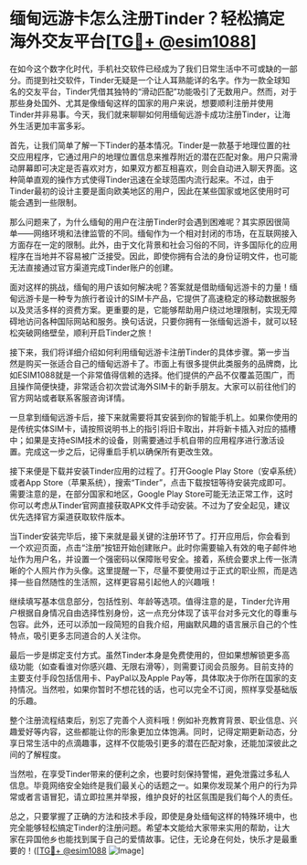 # 缅甸远游卡怎么注册Tinder？轻松搞定海外交友平台[[TG💪+ @esim1088](https://t.me/s/esim1088)]

在如今这个数字化时代，手机社交软件已经成为了我们日常生活中不可或缺的一部分。而提到社交软件，Tinder无疑是一个让人耳熟能详的名字。作为一款全球知名的交友平台，Tinder凭借其独特的“滑动匹配”功能吸引了无数用户。然而，对于那些身处国外、尤其是像缅甸这样的国家的用户来说，想要顺利注册并使用Tinder并非易事。今天，我们就来聊聊如何用缅甸远游卡成功注册Tinder，让海外生活更加丰富多彩。

首先，让我们简单了解一下Tinder的基本情况。Tinder是一款基于地理位置的社交应用程序，它通过用户的地理位置信息来推荐附近的潜在匹配对象。用户只需滑动屏幕即可决定是否喜欢对方，如果双方都互相喜欢，则会自动进入聊天界面。这种简单直观的操作方式使得Tinder迅速在全球范围内流行起来。不过，由于Tinder最初的设计主要是面向欧美地区的用户，因此在某些国家或地区使用时可能会遇到一些限制。

那么问题来了，为什么缅甸的用户在注册Tinder时会遇到困难呢？其实原因很简单——网络环境和法律监管的不同。缅甸作为一个相对封闭的市场，在互联网接入方面存在一定的限制。此外，由于文化背景和社会习俗的不同，许多国际化的应用程序在当地并不容易被广泛接受。因此，即使你拥有合法的身份证明文件，也可能无法直接通过官方渠道完成Tinder账户的创建。

面对这样的挑战，缅甸的用户该如何解决呢？答案就是借助缅甸远游卡的力量！缅甸远游卡是一种专为旅行者设计的SIM卡产品，它提供了高速稳定的移动数据服务以及灵活多样的资费方案。更重要的是，它能够帮助用户绕过地理限制，实现无障碍地访问各种国际网站和服务。换句话说，只要你拥有一张缅甸远游卡，就可以轻松突破网络壁垒，顺利开启Tinder之旅！

接下来，我们将详细介绍如何利用缅甸远游卡注册Tinder的具体步骤。第一步当然是购买一张适合自己的缅甸远游卡了。市面上有很多提供此类服务的品牌商，比如ESIM1088就是一个非常值得信赖的选择。他们提供的产品不仅覆盖范围广，而且操作简便快捷，非常适合初次尝试海外SIM卡的新手朋友。大家可以前往他们的官方网站或者联系客服咨询详情。

一旦拿到缅甸远游卡后，接下来就需要将其安装到你的智能手机上。如果你使用的是传统实体SIM卡，请按照说明书上的指引将旧卡取出，并将新卡插入对应的插槽中；如果是支持eSIM技术的设备，则需要通过手机自带的应用程序进行激活设置。完成这一步之后，记得重启手机以确保所有更改生效。

接下来便是下载并安装Tinder应用的过程了。打开Google Play Store（安卓系统）或者App Store（苹果系统），搜索“Tinder”，点击下载按钮等待安装完成即可。需要注意的是，在部分国家和地区，Google Play Store可能无法正常工作，这时你可以考虑从Tinder官网直接获取APK文件手动安装。不过为了安全起见，建议优先选择官方渠道获取软件版本。

当Tinder安装完毕后，接下来就是最关键的注册环节了。打开应用后，你会看到一个欢迎页面，点击“注册”按钮开始创建账户。此时你需要输入有效的电子邮件地址作为用户名，并设置一个强密码以保障账号安全。接着，系统会要求上传一张清晰的个人照片作为头像。这里提醒一下，尽量不要使用过于正式的职业照，而是选择一些自然随性的生活照，这样更容易引起他人的兴趣哦！

继续填写基本信息部分，包括性别、年龄等选项。值得注意的是，Tinder允许用户根据自身情况自由选择性别身份，这一点充分体现了该平台对多元文化的尊重与包容。此外，还可以添加一段简短的自我介绍，用幽默风趣的语言展示自己的个性特点，吸引更多志同道合的人关注你。

最后一步是绑定支付方式。虽然Tinder本身是免费使用的，但如果想解锁更多高级功能（如查看谁对你感兴趣、无限右滑等），则需要订阅会员服务。目前支持的主要支付手段包括信用卡、PayPal以及Apple Pay等，具体取决于你所在国家的支持情况。当然啦，如果你暂时不想花钱的话，也可以完全不订阅，照样享受基础版的乐趣。

整个注册流程结束后，别忘了完善个人资料哦！例如补充教育背景、职业信息、兴趣爱好等内容，这些都能让你的形象更加立体饱满。同时，记得定期更新动态，分享日常生活中的点滴趣事，这样不仅能吸引更多的潜在匹配对象，还能加深彼此之间的了解程度。

当然啦，在享受Tinder带来的便利之余，也要时刻保持警惕，避免泄露过多私人信息。毕竟网络安全始终是我们最关心的话题之一。如果你发现某个用户的行为异常或者言语冒犯，请立即拉黑并举报，维护良好的社区氛围是我们每个人的责任。

总之，只要掌握了正确的方法和技术手段，即使是身处缅甸这样的特殊环境中，也完全能够轻松搞定Tinder的注册问题。希望本文能给大家带来实用的帮助，让大家在异国他乡也能找到属于自己的爱情故事。记住，无论身在何处，快乐才是最重要的！([[TG💪+ @esim1088](https://t.me/s/esim1088) ![Image](https://i.postimg.cc/4NQfJmqS/Snipaste-2025-05-13-00-14-12.png)]